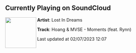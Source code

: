 ## Currently Playing on SoundCloud

[<img align="left" width="100" src="https://i1.sndcdn.com/artworks-44HYUNzQTR5LKhez-2Xpo6w-t500x500.jpg">](https://soundcloud.com/itslostindreams/hoang-mvse-moments-feat-rynn)

**Artist**: Lost In Dreams 

**Track**: Hoang & MVSE - Moments (feat. Rynn)

Last updated at 02/07/2023 12:07
